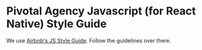 # Pivotal Agency Javascript (for React Native) Style Guide

We use [Airbnb's JS Style Guide](https://github.com/airbnb/javascript). Follow the guidelines over there.
